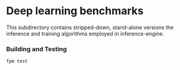 Deep learning benchmarks
========================

This subdirectory contains stripped-down, stand-alone versions the inference and training algorithms employed in inference-engine.

### Building and Testing
```
fpm test
```
